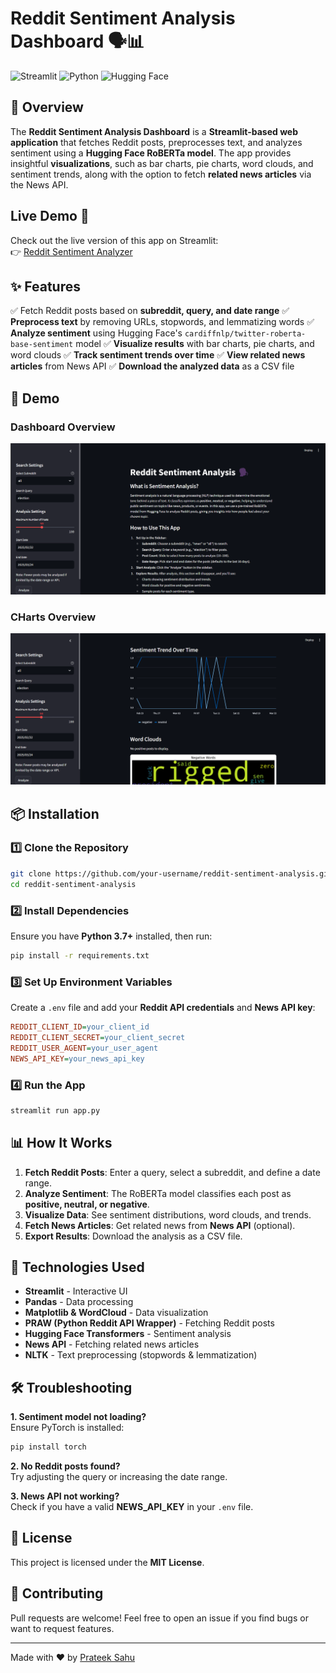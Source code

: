 # Reddit Sentiment Analysis Dashboard 🗣️📊

![Streamlit](https://img.shields.io/badge/Streamlit-FF4B4B?style=for-the-badge&logo=streamlit&logoColor=white) ![Python](https://img.shields.io/badge/Python-3776AB?style=for-the-badge&logo=python&logoColor=white) ![Hugging Face](https://img.shields.io/badge/Hugging%20Face-FFD700?style=for-the-badge&logo=huggingface&logoColor=black)

## 🚀 Overview
The **Reddit Sentiment Analysis Dashboard** is a **Streamlit-based web application** that fetches Reddit posts, preprocesses text, and analyzes sentiment using a **Hugging Face RoBERTa model**. The app provides insightful **visualizations**, such as bar charts, pie charts, word clouds, and sentiment trends, along with the option to fetch **related news articles** via the News API.

## Live Demo 🚀  
Check out the live version of this app on Streamlit:  
👉 [Reddit Sentiment Analyzer](https://reddit-sentiment-analyzer-up5sdrnhsntf6olf2eknbt.streamlit.app/)
 


## ✨ Features
✅ Fetch Reddit posts based on **subreddit, query, and date range**
✅ **Preprocess text** by removing URLs, stopwords, and lemmatizing words
✅ **Analyze sentiment** using Hugging Face's `cardiffnlp/twitter-roberta-base-sentiment` model
✅ **Visualize results** with bar charts, pie charts, and word clouds
✅ **Track sentiment trends over time**
✅ **View related news articles** from News API
✅ **Download the analyzed data** as a CSV file

## 🎥 Demo
### Dashboard Overview
![Dashboard](screenshots/dashboard.png)

### CHarts Overview
![Dashboard](screenshots/charts.png)


## 📦 Installation
### 1️⃣ Clone the Repository
```bash
git clone https://github.com/your-username/reddit-sentiment-analysis.git
cd reddit-sentiment-analysis
```

### 2️⃣ Install Dependencies
Ensure you have **Python 3.7+** installed, then run:
```bash
pip install -r requirements.txt
```

### 3️⃣ Set Up Environment Variables
Create a `.env` file and add your **Reddit API credentials** and **News API key**:
```ini
REDDIT_CLIENT_ID=your_client_id
REDDIT_CLIENT_SECRET=your_client_secret
REDDIT_USER_AGENT=your_user_agent
NEWS_API_KEY=your_news_api_key
```

### 4️⃣ Run the App
```bash
streamlit run app.py
```

## 📊 How It Works
1. **Fetch Reddit Posts**: Enter a query, select a subreddit, and define a date range.
2. **Analyze Sentiment**: The RoBERTa model classifies each post as **positive, neutral, or negative**.
3. **Visualize Data**: See sentiment distributions, word clouds, and trends.
4. **Fetch News Articles**: Get related news from **News API** (optional).
5. **Export Results**: Download the analysis as a CSV file.

## 🔧 Technologies Used
- **Streamlit** - Interactive UI
- **Pandas** - Data processing
- **Matplotlib & WordCloud** - Data visualization
- **PRAW (Python Reddit API Wrapper)** - Fetching Reddit posts
- **Hugging Face Transformers** - Sentiment analysis
- **News API** - Fetching related news articles
- **NLTK** - Text preprocessing (stopwords & lemmatization)

## 🛠️ Troubleshooting
**1. Sentiment model not loading?**  
Ensure PyTorch is installed:
```bash
pip install torch
```

**2. No Reddit posts found?**  
Try adjusting the query or increasing the date range.

**3. News API not working?**  
Check if you have a valid **NEWS_API_KEY** in your `.env` file.

## 📜 License
This project is licensed under the **MIT License**.

## 🤝 Contributing
Pull requests are welcome! Feel free to open an issue if you find bugs or want to request features.

---
Made with ❤️ by [Prateek Sahu](https://github.com/Prateeks16)

